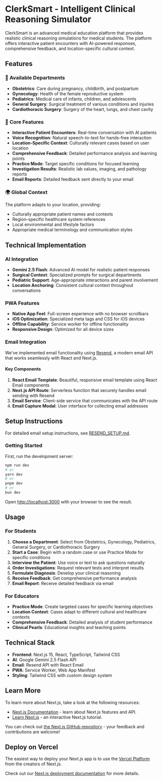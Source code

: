 # ClerkSmart - Intelligent Clinical Reasoning Simulator

ClerkSmart is an advanced medical education platform that provides realistic clinical reasoning simulations for medical students. The platform offers interactive patient encounters with AI-powered responses, comprehensive feedback, and location-specific cultural context.

## Features

### 🏥 **Available Departments**
- **Obstetrics**: Care during pregnancy, childbirth, and postpartum
- **Gynecology**: Health of the female reproductive system  
- **Pediatrics**: Medical care of infants, children, and adolescents
- **General Surgery**: Surgical treatment of various conditions and injuries
- **Cardiothoracic Surgery**: Surgery of the heart, lungs, and chest cavity

### 🎯 **Core Features**
- **Interactive Patient Encounters**: Real-time conversation with AI patients
- **Voice Recognition**: Natural speech-to-text for hands-free interaction
- **Location-Specific Context**: Culturally relevant cases based on user location
- **Comprehensive Feedback**: Detailed performance analysis and learning points
- **Practice Mode**: Target specific conditions for focused learning
- **Investigation Results**: Realistic lab values, imaging, and pathology reports
- **Email Reports**: Detailed feedback sent directly to your email

### 🌍 **Global Context**
The platform adapts to your location, providing:
- Culturally appropriate patient names and contexts
- Region-specific healthcare system references
- Local environmental and lifestyle factors
- Appropriate medical terminology and communication styles

## Technical Implementation

### AI Integration
- **Gemini 2.5 Flash**: Advanced AI model for realistic patient responses
- **Surgical Context**: Specialized prompts for surgical departments
- **Pediatric Support**: Age-appropriate interactions and parent involvement
- **Location Anchoring**: Consistent cultural context throughout conversations

### PWA Features
- **Native App Feel**: Full-screen experience with no browser scrollbars
- **iOS Optimization**: Specialized meta tags and CSS for iOS devices
- **Offline Capability**: Service worker for offline functionality
- **Responsive Design**: Optimized for all device sizes

### Email Integration
We've implemented email functionality using [Resend](https://resend.com), a modern email API that works seamlessly with React and Next.js.

#### Key Components
1. **React Email Template**: Beautiful, responsive email template using React Email components
2. **Next.js API Route**: Serverless function that securely handles email sending with Resend
3. **Email Service**: Client-side service that communicates with the API route
4. **Email Capture Modal**: User interface for collecting email addresses

## Setup Instructions

For detailed email setup instructions, see [RESEND_SETUP.md](./RESEND_SETUP.md).

### Getting Started

First, run the development server:

```bash
npm run dev
# or
yarn dev
# or
pnpm dev
# or
bun dev
```

Open [http://localhost:3000](http://localhost:3000) with your browser to see the result.

## Usage

### For Students
1. **Choose a Department**: Select from Obstetrics, Gynecology, Pediatrics, General Surgery, or Cardiothoracic Surgery
2. **Start a Case**: Begin with a random case or use Practice Mode for specific conditions
3. **Interview the Patient**: Use voice or text to ask questions naturally
4. **Order Investigations**: Request relevant tests and interpret results
5. **Formulate Diagnosis**: Develop your clinical reasoning
6. **Receive Feedback**: Get comprehensive performance analysis
7. **Email Report**: Receive detailed feedback via email

### For Educators
- **Practice Mode**: Create targeted cases for specific learning objectives
- **Location Context**: Cases adapt to different cultural and healthcare contexts
- **Comprehensive Feedback**: Detailed analysis of student performance
- **Clinical Pearls**: Educational insights and teaching points

## Technical Stack

- **Frontend**: Next.js 15, React, TypeScript, Tailwind CSS
- **AI**: Google Gemini 2.5 Flash API
- **Email**: Resend API with React Email
- **PWA**: Service Worker, Web App Manifest
- **Styling**: Tailwind CSS with custom design system

## Learn More

To learn more about Next.js, take a look at the following resources:

- [Next.js Documentation](https://nextjs.org/docs) - learn about Next.js features and API.
- [Learn Next.js](https://nextjs.org/learn) - an interactive Next.js tutorial.

You can check out [the Next.js GitHub repository](https://github.com/vercel/next.js) - your feedback and contributions are welcome!

## Deploy on Vercel

The easiest way to deploy your Next.js app is to use the [Vercel Platform](https://vercel.com/new?utm_medium=default-template&filter=next.js&utm_source=create-next-app&utm_campaign=create-next-app-readme) from the creators of Next.js.

Check out our [Next.js deployment documentation](https://nextjs.org/docs/app/building-your-application/deploying) for more details.
